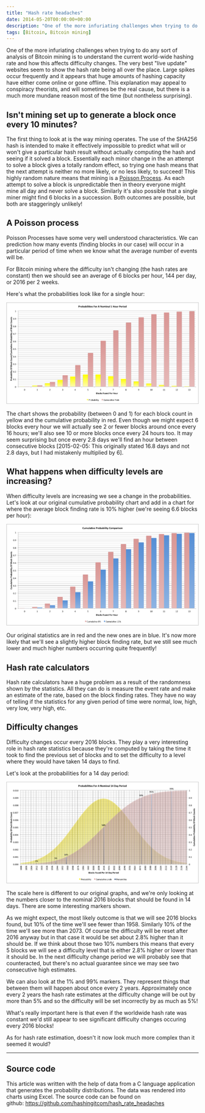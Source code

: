 ```yaml
---
title: "Hash rate headaches"
date: 2014-05-20T00:00:00+00:00
description: "One of the more infuriating challenges when trying to do any sort of analysis of Bitcoin mining is to understand the current world-wide hashing rate and how this affects difficulty changes. The very best \"live update\" websites seem to show the hash rate being all over the place. Large spikes occur frequently and it appears that huge amounts of hashing capacity have either come online or gone offline. This explanation may appeal to conspiracy theorists, and will sometimes be the real cause, but there is a much more mundane reason most of the time (but nontheless surprising)."
tags: [Bitcoin, Bitcoin mining]
---
```

One of the more infuriating challenges when trying to do any sort of
analysis of Bitcoin mining is to understand the current world-wide
hashing rate and how this affects difficulty changes.  The very best
"live update" websites seem to show the hash rate being all over the
place.  Large spikes occur frequently and it appears that huge amounts of
hashing capacity have either come online or gone offline.  This
explanation may appeal to conspiracy theorists, and will sometimes be
the real cause, but there is a much more mundane reason most of the time
(but nontheless surprising).

## Isn't mining set up to generate a block once every 10 minutes?

The first thing to look at is the way mining operates.  The use of the
SHA256 hash is intended to make it effectively impossible to predict
what will or won't give a particular hash result without actually
computing the hash and seeing if it solved a block.  Essentially each
minor change in the an attempt to solve a block gives a totally random
effect, so trying one hash means that the next attempt is neither no
more likely, or no less likely, to succeed!  This highly random nature
means that mining is a [Poisson Process](http://en.wikipedia.org/wiki/Poisson_process).  As each attempt
to solve a block is unpredictable then in theory everyone might mine all
day and never solve a block.  Similarly it's also possible that a single
miner might find 6 blocks in a succession.  Both outcomes are possible,
but both are staggeringly unlikely!

## A Poisson process

Poisson Processes have some very well understood characteristics.  We can
prediction how many events (finding blocks in our case) will occur in a
particular period of time when we know what the average number of events
will be.

For Bitcoin mining where the difficulty isn't changing (the hash rates
are constant) then we should see an average of 6 blocks per hour, 144
per day, or 2016 per 2 weeks.

Here's what the probabilities look like for a single hour:

![blocks-per-hour](./blocks-per-hour.png)

The chart shows the probability (between 0 and 1) for each block count
in yellow and the cumulative probability in red.  Even though we might
expect 6 blocks every hour we will actually see 2 or fewer blocks around
once every 16 hours; we'll also see 10 or more blocks once every 24
hours too.  It may seem surprising but once every 2.8 days we'll find an
hour between consecutive blocks \[2015-02-05: This originally stated
16.8 days and not 2.8 days, but I had mistakenly multiplied by 6\].

## What happens when difficulty levels are increasing?

When difficulty levels are increasing we see a change in the
probabilities.  Let's look at our original cumulative probability chart
and add in a chart for where the average block finding rate is 10%
higher (we're seeing 6.6 blocks per hour):

![cumulative-blocks-per-hour](./cumulative-blocks-per-hour.png)

Our original statistics are in red and the new ones are in blue.  It's
now more likely that we'll see a slightly higher block finding rate,
but we still see much lower and much higher numbers occurring quite
frequently!

## Hash rate calculators

Hash rate calculators have a huge problem as a result of the randomness
shown by the statistics.  All they can do is measure the event rate and
make an estimate of the rate, based on the block finding rates.  They
have no way of telling if the statistics for any given period of time
were normal, low, high, very low, very high, etc.

## Difficulty changes

Difficulty changes occur every 2016 blocks.  They play a very interesting
role in hash rate statistics because they're computed by taking the
time it took to find the previous set of blocks and to set the
difficulty to a level where they would have taken 14 days to find.

Let's look at the probabilities for a 14 day period:

![blocks-per-14-days](./blocks-per-14-days.png)

The scale here is different to our original graphs, and we're only
looking at the numbers closer to the nominal 2016 blocks that should be
found in 14 days.  There are some interesting markers shown.

As we might expect, the most likely outcome is that we will see 2016
blocks found, but 10% of the time we'll see fewer than 1958.  Similarly
10% of the time we'll see more than 2073.  Of course the difficulty will
be reset after 2016 anyway but in that case it would be set about 2.8%
higher than it should be.  If we think about those two 10% numbers this
means that every 5 blocks we will see a difficulty level that is either
2.8% higher or lower than it should be.  In the next difficulty change
period we will probably see that counteracted, but there's no actual
guarantee since we may see two consecutive high estimates.

We can also look at the 1% and 99% markers.  They represent things that
between them will happen about once every 2 years.  Approximately once
every 2 years the hash rate estimates at the difficulty change will be
out by more than 5% and so the difficulty will be set incorrectly by as
much as 5%!

What's really important here is that even if the worldwide hash rate
was constant we'd still appear to see significant difficulty changes
occuring every 2016 blocks!

As for hash rate estimation, doesn't it now look much more complex than
it seemed it would?

------------------------------------------------------------------------

## Source code

This article was written with the help of data from a C language
application that generates the probability distributions.  The data was
rendered into charts using Excel.  The source code can be found on
github: <https://github.com/hashingitcom/hash_rate_headaches>
